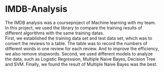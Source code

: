 # IMDB-Analysis

The IMDB analysis was a courseproject of Machine learning with my team. In this project, we used the library to compare the training results of different algorithms with the same training datas.  
First, we established the training data set and test data set, which was to convert the reviews to a table. The table was to record the numbers of different words in one review for each review. And to improve the efficiency, we also remove stopwords.
Second, we used different models to analyze the data, such as Logistic Regression, Multiple Naive Bayes, Decision Tree and SVM. 
Finally, we  found the result of Multiple Naive Bayes was the best. 

